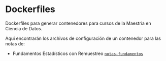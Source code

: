 # Dockerfiles 
Dockerfiles para generar contenedores para cursos de la Maestría en Ciencia de Datos.   

Aqui encontrarán los archivos de configuración de un contenedor para las notas de:  

- Fundamentos Estadísticos con Remuestreo [`notas-fundamentos`](https://github.com/agarbuno/dockerfiles/tree/master/notas-fundamentos)
